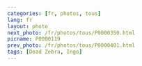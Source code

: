 ```yaml
---
categories: [fr, photos, tous]
lang: fr
layout: photo
next_photo: /fr/photos/tous/P0000350.html
picname: P0000119
prev_photo: /fr/photos/tous/P0000401.html
tags: [Dead Zebra, Ingo]
---
```

